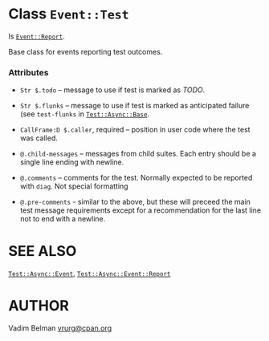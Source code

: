 Class `Event::Test`
===================

Is [`Event::Report`](https://github.com/vrurg/raku-Test-Async/blob/v0.1.902/docs/md/Test/Async/Event/Report.md).

Base class for events reporting test outcomes.

### Attributes

  * `Str $.todo` – message to use if test is marked as *TODO*.

  * `Str $.flunks` – message to use if test is marked as anticipated failure (see `test-flunks` in [`Test::Async::Base`](https://github.com/vrurg/raku-Test-Async/blob/v0.1.902/docs/md/Test/Async/Base.md).

  * `CallFrame:D $.caller`, required – position in user code where the test was called.

  * `@.child-messages` – messages from child suites. Each entry should be a single line ending with newline.

  * `@.comments` – comments for the test. Normally expected to be reported with `diag`. Not special formatting

  * `@.pre-comments` - similar to the above, but these will preceed the main test message requirements except for a recommendation for the last line not to end with a newline.

SEE ALSO
========

[`Test::Async::Event`](https://github.com/vrurg/raku-Test-Async/blob/v0.1.902/docs/md/Test/Async/Event.md), [`Test::Async::Event::Report`](https://github.com/vrurg/raku-Test-Async/blob/v0.1.902/docs/md/Test/Async/Event/Report.md)

AUTHOR
======

Vadim Belman <vrurg@cpan.org>

